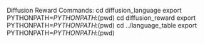 Diffusion Reward
Commands:
cd diffusion_language
export PYTHONPATH=$PYTHONPATH:$(pwd)
cd diffusion_reward
export PYTHONPATH=$PYTHONPATH:$(pwd)
cd ../language_table
export PYTHONPATH=$PYTHONPATH:$(pwd)


